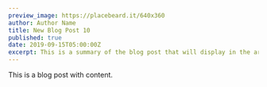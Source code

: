 ```yaml
---
preview_image: https://placebeard.it/640x360
author: Author Name
title: New Blog Post 10
published: true
date: 2019-09-15T05:00:00Z
excerpt: This is a summary of the blog post that will display in the article list.
---
```


This is a blog post with content.
